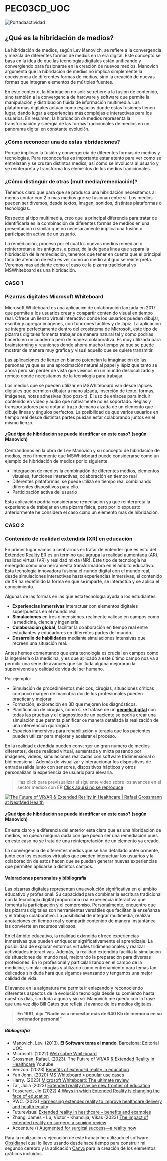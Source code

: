 # PEC03CD_UOC

![Portadaactividad](./assets/pec03.jpg)

## ¿Qué es la hibridación de medios?

La hibridación de medios, según Lev Manovich, se refiere a la convergencia y mezcla de diferentes formas de medios en la era digital. Este concepto se basa en la idea de que las tecnologías digitales están unificando y convergiendo para fusionarse en la creación de nuevos medios. Manovich argumenta que la hibridación de medios no implica simplemente la coexistencia de diferentes formas de medios, sino la creación de nuevas formas que integran elementos de múltiples fuentes.

En este contexto, la hibridación no solo se refiere a la fusión de contenido, sino también a la convergencia de hardware y software que permite la manipulación y distribución fluida de información multimedia. Las plataformas digitales actúan como espacios donde estas fusiones tienen lugar, dando lugar a experiencias más complejas e interactivas para los usuarios. En resumen, la hibridación de medios representa la transformación y sinergia de las formas tradicionales de medios en un panorama digital en constante evolución.

### ¿Cómo reconocer una de estas hibridaciones?
Porque implican la fusión y convergencia de diferentes formas de medios y tecnologías. Para reconocerlas es importante estar atento para ver como se entrelazan y se cruzan distintos medios, así como se involucra al usuario y se reinterpreta y transforma los elementos de los medios tradicionales.
### ¿Cómo distinguir de otras (multimedia/remediación)?
Tenemos claro que para que se produzca una hibridación necesitamos al menos contar con 2 o mas medios que se fusionan entre si. Los medios pueden ser diversos, desde textos, imagen, sonidos, distintas plataformas o tecnologías.

Respecto al tipo multimedia, creo que la principal diferencia para tratar de identificarla es la combinación de diferentes formas de medios en una presentación o similar que no necesariamente implica una fusión o participación activa de un usuario.

La remediación, proceso por el cual los nuevos medios remedian o reinterpretan a los antiguos, a pesar, de la delgada línea que separa la hibridación de la remediación, tenemos que tener en cuenta que el principal foco de atención de esta es ver como un medio antiguo se reinterpreta. Veremos mas adelante como el caso de la pizarra tradicional vs MSWhiteboard es una hibridación.

### CASO 1

### **Pizarras digitales Microsoft Whiteboard**

Microsoft Whiteboard es una aplicación de colaboración lanzada en 2017 que permite a los usuarios crear y compartir contenido visual en tiempo real. Ofrece un lienzo virtual interactivo donde los usuarios pueden dibujar, escribir y agregar imágenes, con funciones táctiles y de lápiz.
La aplicación se integra perfectamente dentro del ecosistema de Microsoft, este tipo de pizarras digitales fomenta trabajar de manera natural tal y como podrias hacerlo en un cuaderno pero de manera colaborativa. Es muy utilizada para brainstorming y reuniones donde ahorra mucho tiempo ya que se puede mostrar de manera muy grafica y visual aquello que se quiere transmitir.

Las aplicaciones de lienzo en blanco potencian la imaginación de las personas ya que es una aproximación natural al papel y lápiz que tanto se añora pero sin perder de vista que vivimos en un mundo deslocalizado y remoto donde necesitamos de la tecnología para trabajar.

Los medios que se pueden utilizar en MSWhiteboard van desde lápices digitales que permiten dibujar a mano alzada, inserción de texto, formas, imágenes, notas adhesivas (tipo post-it). El uso de enlaces para incluir contenido en video y audio que nativamente no es soportado. Reglas y transportadores para dotar al trazo de mano alzada de un elemento que dibuje líneas y ángulos perfectos. La posibilidad de que varios usuarios en tiempo real desde distintas partes puedan estar colaborando juntos en el mismo lienzo.
    
#### ¿Qué tipo de hibridación se puede identificar en este caso? (según Manovich)
Centrándonos en la obra de Lev Manovich y su concepto de hibridación de medios, creo firmemente que MSWhiteboard puede considerarse como un ejemplo de hibridación de medios por lo siguiente:
* Integración de medios la combinación de diferentes medios, elementos visuales, funciones interactivas, colaboración en tiempo real
* Diferentes plataformas, se puede utiliza en tiempo real combinando diferentes dispositivos para ello.
* Participación activa del usuario

Esta aplicación podría considerarse remediación ya que reinterpreta la experiencia de trabajar en una pizarra física, pero por lo expuesto anteriormente he considera el caso como un elemento mas de hibridación.  


### CASO 2

### **Contenido de realidad extendida (XR) en educación**
En primer lugar vamos a centrarnos en tratar de entender que es esto del [Extended Reality ER](https://en.wikipedia.org/wiki/Extended_reality) es un termino que agrupa la realidad aumentada (AR), realidad virtual (VR) y realidad mixta (MR). 
Este tipo de tecnología ha emergido como una herramienta transformadora en el ámbito educativo.
Esta tecnología innovadora fusiona el mundo digital con el mundo real, desde simulaciones interactivas hasta experiencias inmersivas, el contenido de XR ha redefinido la forma en que se imparte, se interactúa y se aplica el conocimiento.

Algunas de las formas en las que esta tecnología ayuda a los estudiantes:
* **Experiencias inmersivas** interactuar con elementos digitales superpuestos en el mundo real
* **Simulaciones** en tres dimensiones, realmente valioso en campos como la medicina, ciencia y ingeniería.
* **Colaboración global**, facilitar la colaboración en tiempo real entre estudiantes y educadores en diferentes partes del mundo.
* **Desarrollo de habilidades** mediante simulaciones intensivas que recreen una situación real.

Antes hemos comentando que esta tecnología es crucial en campos como la ingeniería o la medicina, y es que aplicado a este último campo nos va a permitir una serie de avances que sin duda alguna mejoraran la supervivencia y calidad de vida del ser humano. 

Por ejemplo: 
* Simulación de procedimientos médicos, cirugías, situaciones criticas con poco margen de maniobra donde los profesionales pueden practicar y mejorar.
* Formación, exploración en 3D que mejoren los diagnósticos.
* Planificación de cirugías, como si se tratase de un [**gemelo digital**](https://en.wikipedia.org/wiki/Digital_twin) con todas las pruebas y el diagnostico de un paciente se podría crear una simulación que permita planificar de manera detallada la realización de una intervención quirúrgica
* Espacios inmersivos para rehabilitación y terapia que los pacientes pueden utilizar para mejorar y acelerar el proceso.

En la realidad extendida pueden converger un gran numero de medios diferentes, desde realidad virtual, aumentada y mixta pasando por imágenes, videos, simulaciones realizadas con software tridimensional o bidimensional. Además de visualizar y interaccionar los dispositivos de entrada/salida junto con sensores, dispositivos hápticos y otros personalizan la experiencia de usuario para elevarla.

> Haz click para previsualizar el siguiente vídeo sobre los avances en el sector médico con ER [Click aquí si no se reproduce](https://www.youtube.com/watch?v=UmSIMBGwW_Y)

[![The Future of VR/AR &amp; Extended Reality in Healthcare | Rafael Grossmann at NextMed Health](http://img.youtube.com/vi/UmSIMBGwW_Y/0.jpg)](http://www.youtube.com/watch?v=UmSIMBGwW_Y "The Future of VR/AR &amp; Extended Reality in Healthcare | Rafael Grossmann at NextMed Health")

#### ¿Qué tipo de hibridación se puede identificar en este caso? (según Manovich)

En este claro y a diferencia del anterior esta clara que es una hibridación de medios, no queda ninguna duda con que pueda ser una remediación pues en este caso no se trata de una reinterpretación de un elemento ya creado. 

La convergencia de diferentes medios que se han detallado anteriormente, junto con los espacios virtuales que pueden interactuar los usuarios y la colaboración de estos hacen que se puedan generar nuevas experiencias que permiten aplicarse a distintos campos. 

    
#### Valoraciones personales y bibliografía

Las pizarras digitales representan una evolución significativa en el ámbito educativo y profesional. Su capacidad para combinar la escritura tradicional con la tecnología digital proporciona una experiencia interactiva que fomenta la participación y el compromiso. Personalmente, encuentro que las pizarras digitales son herramientas versátiles que facilitan la enseñanza y el trabajo colaborativo. La posibilidad de integrar multimedia, realizar anotaciones en tiempo real y compartir contenido de manera instantánea las convierte en recursos valiosos.

En el ámbito educativo, la realidad extendida ofrece experiencias inmersivas que pueden enriquecer significativamente el aprendizaje. La posibilidad de explorar entornos virtuales tridimensionales y realizar actividades interactivas. Además, la realidad extendida facilita la simulación de situaciones del mundo real, mejorando la preparación para diversas profesiones.
En lo profesional y particularizando en el campo de la medicina, simular cirugías y utilizarlo como entrenamiento para temas tan delicados sin duda hará que sigamos avanzando y tengamos una mejor calidad de vida.

El avance en la asignatura me permite ir enlazando y reconociendo diferentes aspectos de la evolución tecnología desde su comienzo hasta nuestros días, sin duda alguna y sin ser Manovich me quedo con la frase que una vez dijo Bill Gates que refleja el avance de los medios digitales.

> **En 1981, dijo** __“Nadie va a necesitar más de 640 Kb de memoria en su ordenador personal"__

##### Bibliografía
- Manovich, Lev. (2013). **El Software toma el mando**. Barcelona: Editorial UOC.
- Microsoft. (2022) [Web sobre Whiteboard](https://www.microsoft.com/es-es/microsoft-365/microsoft-whiteboard/digital-whiteboard-app)
- Grossman, Rafael. (2023). [The Future of VR/AR & Extended Reality in Healthcare](https://www.youtube.com/watch?v=UmSIMBGwW_Y) Youtube
- Verizon. (2023) [Benefits of extended reality in education](https://www.verizon.com/business/resources/articles/s/the-benefits-of-extended-reality-in-education/) 
- Yan John. (2020) [MS Whiteboard 4 popular use cases](https://www.inknoe.com/blog/2020/09/19/use-microsoft-whiteboard-for-collaboration/)
- Harry. (2023) [Microsoft Whiteboard: The ultimate review](https://boardmix.com/reviews/microsoft-whiteboard/)
- Tar, Julia (2023) [Extended reality may be new frontier of education](https://www.euractiv.com/section/digital/news/extended-reality-may-be-new-frontier-of-education/)
- Tesseract, Jio (2022) [4 Ways in which Extended Reality is changing the face of education](https://www.linkedin.com/pulse/4-ways-which-extended-reality-changing-face-education-)
- PWC. (2023) [Harnessing extended reality to improve healthcare delivery and health equity](https://www.pwc.com/us/en/tech-effect/emerging-tech/improve-healthcare-with-extended-reality.html)
- Futurevisual [Extended reality in healthcare – benefits and examples](https://futurevisual.com/blog/extended-reality-healthcare/)
- Zhang, James - Lu, Victor - Khanduja, Vikas (2023) [The impact of extended reality on surgery: a scoping review](https://pubmed.ncbi.nlm.nih.gov/36645474/)
- Accenture () [Augmented for surgical success—a reality now](https://www.accenture.com/us-en/case-studies/technology/microsoft-hololens-surgery)

Para la realización y ejecución de este trabajo he utilizado el software [Obsidian](https://obsidian.md/)el cual lo llevo usando desde hace tiempo para construir mi segundo cerebro y la aplicación [Canva](canva.com) para la creación de los elementos gráficos incluidos.
